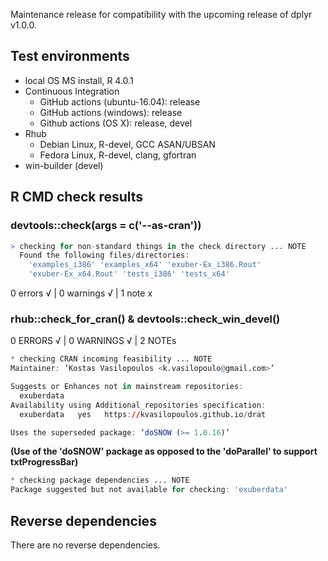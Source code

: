 
Maintenance release for compatibility with the upcoming release of dplyr v1.0.0.

## Test environments

* local OS MS install, R 4.0.1
* Continuous Integration
  * GitHub actions (ubuntu-16.04): release
  * GitHub actions (windows): release
  * Github actions (OS X): release, devel
* Rhub
  * Debian Linux, R-devel, GCC ASAN/UBSAN
  * Fedora Linux, R-devel, clang, gfortran
* win-builder (devel)

## R CMD check results 

### devtools::check(args = c('--as-cran'))  

```r
> checking for non-standard things in the check directory ... NOTE
  Found the following files/directories:
    'examples_i386' 'examples_x64' 'exuber-Ex_i386.Rout'
    'exuber-Ex_x64.Rout' 'tests_i386' 'tests_x64'
```
0 errors √ | 0 warnings √ | 1 note x

   
### rhub::check_for_cran() & devtools::check_win_devel()

0 ERRORS √ | 0 WARNINGS √ | 2 NOTEs

```r
* checking CRAN incoming feasibility ... NOTE
Maintainer: ‘Kostas Vasilopoulos <k.vasilopoulo@gmail.com>’

Suggests or Enhances not in mainstream repositories:
  exuberdata
Availability using Additional_repositories specification:
  exuberdata   yes   https://kvasilopoulos.github.io/drat

Uses the superseded package: ‘doSNOW (>= 1.0.16)’
```
  **(Use of the 'doSNOW' package as opposed to the 'doParallel' to support txtProgressBar)**
```r
* checking package dependencies ... NOTE
Package suggested but not available for checking: 'exuberdata'
```

## Reverse dependencies

There are no reverse dependencies.



